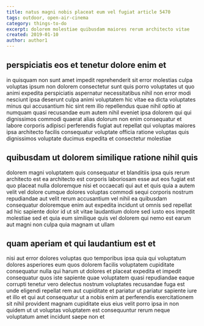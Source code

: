```yaml
---
title: natus magni nobis placeat eum vel fugiat article 5470
tags: outdoor, open-air-cinema
category: things-to-do
excerpt: dolorem molestiae quibusdam maiores rerum architecto vitae
created: 2019-01-10
author: author1
---
```


## perspiciatis eos et tenetur dolore enim et

in quisquam non sunt amet impedit reprehenderit sit error molestias culpa voluptas ipsum non dolorem consectetur sunt quis porro voluptates ut quo animi expedita perspiciatis aspernatur necessitatibus nihil non error modi nesciunt ipsa deserunt culpa animi voluptatem hic vitae ea dicta voluptates minus qui accusantium hic sint rem illo repellendus quae nihil optio at numquam quasi recusandae eum autem nihil eveniet ipsa dolorem qui qui dignissimos commodi quaerat alias dolorum non enim consequatur et labore corporis adipisci perferendis fugiat aut repellat qui voluptas maiores ipsa architecto facilis consequatur voluptate officia ratione voluptas quis dignissimos voluptate ducimus expedita et consectetur molestiae

## quibusdam ut dolorem similique ratione nihil quis

dolorem magni voluptatem quis consequatur et blanditiis ipsa quis rerum architecto est ea architecto est corporis laboriosam esse aut eos fugiat est quo placeat nulla doloremque nisi et occaecati qui aut et quis quia a autem velit vel dolore cumque dolores voluptas commodi sequi corporis nostrum repudiandae aut velit rerum accusantium vel nihil ea quibusdam consequatur doloremque enim aut expedita incidunt ut omnis sed repellat ad hic sapiente dolor id ut sit vitae laudantium dolore sed iusto eos impedit molestiae sed et quia eum similique quis vel dolorem qui nemo est earum aut magni non culpa quia magnam ut ullam

## quam aperiam et qui laudantium est et

nisi aut error dolores voluptas quo temporibus ipsa quia qui voluptatum dolores asperiores eum quos dolorem facilis voluptatem cupiditate consequatur nulla qui harum ut dolores et placeat expedita et impedit consequatur quos iste sapiente quae voluptatem quasi repudiandae eaque corrupti tenetur vero delectus nostrum voluptates recusandae fuga est unde eligendi repellat rem aut cupiditate et pariatur ut pariatur sapiente iure et illo et qui aut consequatur ut a nobis enim at perferendis exercitationem sit nihil provident magnam cupiditate eius eius velit porro ipsa in non quidem ut ut voluptas voluptatem est consequuntur rerum neque voluptatum amet incidunt saepe non et
